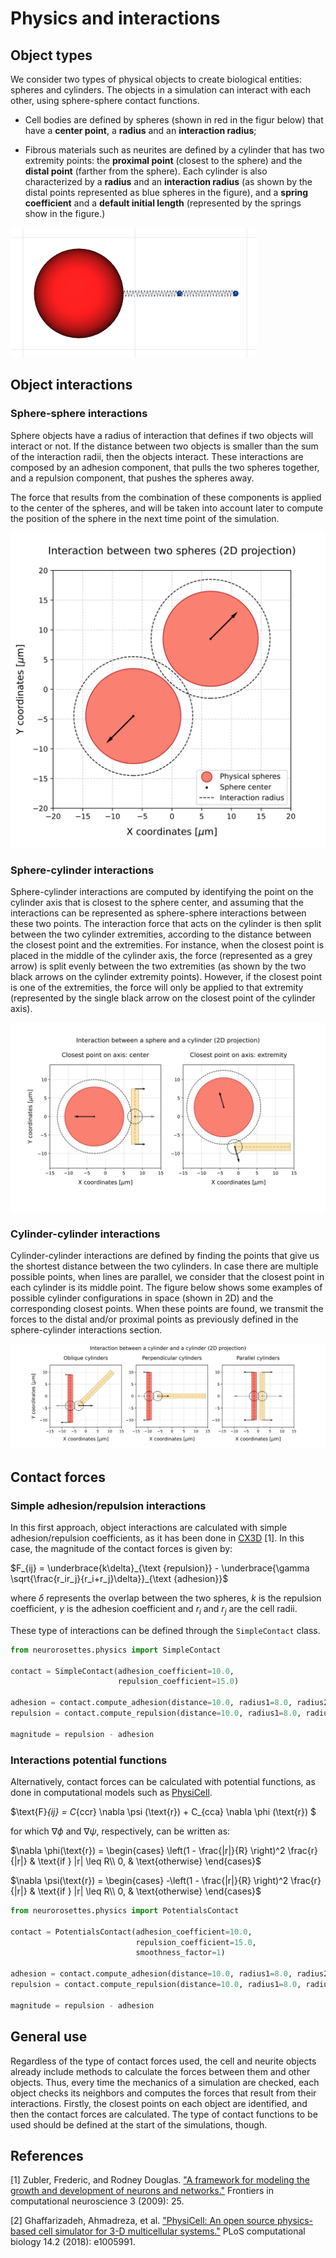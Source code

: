 # Physics and interactions

## Object types

We consider two types of physical objects to create biological entities: spheres and cylinders. 
The objects in a simulation  can interact with each other, using sphere-sphere contact functions.

- Cell bodies are defined by spheres (shown in red in the figur below) that have a **center point**,
a **radius** and an **interaction radius**;

- Fibrous materials such as neurites are defined by a cylinder that has two extremity points: the **proximal
point** (closest to the sphere) and the **distal point** (farther from the sphere). Each cylinder is also characterized
by a **radius** and an **interaction radius** (as shown by the distal points represented as blue spheres in
the figure), and a **spring coefficient** and a **default initial length** (represented by the springs
show in the figure.)

![objects](img/objects.png)

## Object interactions

### Sphere-sphere interactions

Sphere objects have a radius of interaction that defines if two objects will interact or not.
If the distance between two objects is smaller than the sum of the interaction radii, then the
objects interact. These interactions are composed by an adhesion component, that pulls the two spheres
together, and a repulsion component, that pushes the spheres away. 

The force that results from the combination of these components is applied to the center of the spheres, 
and will be taken  into account later to compute the position of the sphere in the next time point of the simulation.

![sphere-intersection](img/sphere_sphere.svg)

### Sphere-cylinder interactions

Sphere-cylinder interactions are computed by identifying the point on the cylinder axis that is closest to the
sphere center, and assuming that the interactions can be represented as sphere-sphere interactions between these
two points. The interaction force that acts on the cylinder is then split between the two cylinder extremities,
according to the distance between the closest point and the extremities. For instance, when the closest point is
placed in the middle of the cylinder axis, the force (represented as a grey arrow) is split evenly between the two 
extremities (as shown by the two black arrows on the cylinder extremity points). However, if the
closest point is one of the extremities, the force will only be applied to that extremity (represented by the single
black arrow on the closest point of the cylinder axis).

![cylinder-sphere-intersections](img/sphere_spring.svg)

### Cylinder-cylinder interactions

Cylinder-cylinder interactions are defined by finding the points that give us the shortest distance between
the two cylinders. In case there are multiple possible points, when lines are parallel, we consider that the
closest point in each cylinder is its middle point. The figure below shows some examples of possible cylinder
configurations in space (shown in 2D) and the corresponding closest points. When these points are found, 
we transmit the forces to the distal and/or proximal points as previously defined
in the sphere-cylinder interactions section.

![cylinder-intersections](img/spring_spring.svg)

## Contact forces

### Simple adhesion/repulsion interactions

In this first approach, object interactions are calculated with simple adhesion/repulsion coefficients, 
as it has been done in [CX3D](https://github.com/morphonets/cx3d) [1]. In this case, the magnitude of the
contact forces is given by:

$F_{ij} = \underbrace{k\delta}_{\text {repulsion}} - 
\underbrace{\gamma \sqrt{\frac{r_ir_j}{r_i+r_j}\delta}}_{\text {adhesion}}$

where $\delta$ represents the overlap between the two spheres, $k$ is the repulsion coefficient,
$\gamma$ is the adhesion coefficient and $r_i$  and $r_j$ are the cell radii.

These type of interactions can be defined through the `SimpleContact` class.

```python
from neurorosettes.physics import SimpleContact

contact = SimpleContact(adhesion_coefficient=10.0,
                        repulsion_coefficient=15.0)

adhesion = contact.compute_adhesion(distance=10.0, radius1=8.0, radius2=8.0)
repulsion = contact.compute_repulsion(distance=10.0, radius1=8.0, radius2=8.0)

magnitude = repulsion - adhesion
```

### Interactions potential functions

Alternatively, contact forces can be calculated with potential functions, as done in computational models such
as [PhysiCell](https://physicell.org).

$\text{F}_{ij} = C_{ccr} \nabla \psi (\text{r}) + C_{cca} \nabla \phi (\text{r}) $

for which $\nabla \phi$ and $\nabla \psi$, respectively, can be written as:

$\nabla \phi(\text{r}) = 
\begin{cases} \left(1 - \frac{|r|}{R} \right)^2 \frac{r}{|r|} & \text{if } |r| \leq R\\
0, & \text{otherwise} \end{cases}$

$\nabla \psi(\text{r}) = 
\begin{cases}
-\left(1 - \frac{|r|}{R} \right)^2 \frac{r}{|r|} & \text{if } |r| \leq R\\
0, & \text{otherwise} \end{cases}$

```python
from neurorosettes.physics import PotentialsContact

contact = PotentialsContact(adhesion_coefficient=10.0,
                            repulsion_coefficient=15.0,
                            smoothness_factor=1)

adhesion = contact.compute_adhesion(distance=10.0, radius1=8.0, radius2=8.0)
repulsion = contact.compute_repulsion(distance=10.0, radius1=8.0, radius2=8.0)

magnitude = repulsion - adhesion
```

## General use

Regardless of the type of contact forces used, the cell and neurite objects already include
methods to calculate the forces between them and other objects. Thus, every time the mechanics of
a simulation are checked, each object checks its neighbors and computes the forces that result
from their interactions. Firstly, the closest points on each object are identified, and then
the contact forces are calculated. The type of contact functions to be used should be defined
at the start of the simulations, though.

## References
[1] 
Zubler, Frederic, and Rodney Douglas. 
["A framework for modeling the growth and development of neurons and networks."](https://www.frontiersin.org/articles/10.3389/neuro.10.025.2009/full)
Frontiers in computational neuroscience 3 (2009): 25.

[2]
Ghaffarizadeh, Ahmadreza, et al. 
["PhysiCell: An open source physics-based cell simulator for 3-D multicellular systems."](https://journals.plos.org/ploscompbiol/article?id=10.1371/journal.pcbi.1005991)
PLoS computational biology 14.2 (2018): e1005991.